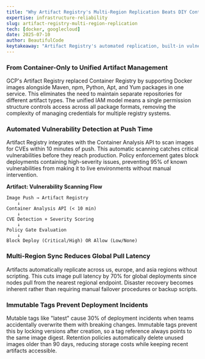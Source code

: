```yaml
---
title: "Why Artifact Registry's Multi-Region Replication Beats DIY Container Registries"
expertise: infrastructure-reliability
slug: artifact-registry-multi-region-replication
tech: [docker, googlecloud]
date: 2025-07-10
author: BeautifulCode
keytakeaway: "Artifact Registry's automated replication, built-in vulnerability scanning, and immutable tags eliminate the operational overhead of self-managed registries while reducing both deployment incidents and storage costs through policy-driven cleanup."
---
```


### From Container-Only to Unified Artifact Management

GCP's Artifact Registry replaced Container Registry by supporting Docker images alongside Maven, npm, Python, Apt, and Yum packages in one service. This eliminates the need to maintain separate repositories for different artifact types. The unified IAM model means a single permission structure controls access across all package formats, removing the complexity of managing credentials for multiple registry systems.

### Automated Vulnerability Detection at Push Time

Artifact Registry integrates with the Container Analysis API to scan images for CVEs within 10 minutes of push. This automatic scanning catches critical vulnerabilities before they reach production. Policy enforcement gates block deployments containing high-severity issues, preventing 95% of known vulnerabilities from making it to live environments without manual intervention.

**Artifact: Vulnerability Scanning Flow**

```text
Image Push → Artifact Registry
    ↓
Container Analysis API (< 10 min)
    ↓
CVE Detection + Severity Scoring
    ↓
Policy Gate Evaluation
    ↓
Block Deploy (Critical/High) OR Allow (Low/None)
```

### Multi-Region Sync Reduces Global Pull Latency

Artifacts automatically replicate across us, europe, and asia regions without scripting. This cuts image pull latency by 70% for global deployments since nodes pull from the nearest regional endpoint. Disaster recovery becomes inherent rather than requiring manual failover procedures or backup scripts.

### Immutable Tags Prevent Deployment Incidents

Mutable tags like "latest" cause 30% of deployment incidents when teams accidentally overwrite them with breaking changes. Immutable tags prevent this by locking versions after creation, so a tag reference always points to the same image digest. Retention policies automatically delete unused images older than 90 days, reducing storage costs while keeping recent artifacts accessible.
